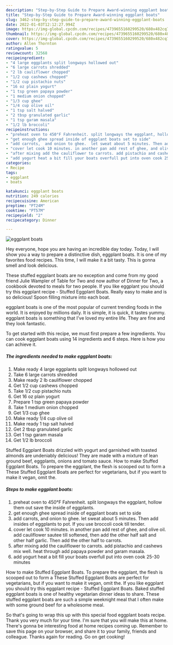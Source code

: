 ```yaml
---
description: "Step-by-Step Guide to Prepare Award-winning eggplant boats"
title: "Step-by-Step Guide to Prepare Award-winning eggplant boats"
slug: 3462-step-by-step-guide-to-prepare-award-winning-eggplant-boats
date: 2022-01-03T12:12:27.994Z
image: https://img-global.cpcdn.com/recipes/4739655160299520/680x482cq70/eggplant-boats-recipe-main-photo.jpg
thumbnail: https://img-global.cpcdn.com/recipes/4739655160299520/680x482cq70/eggplant-boats-recipe-main-photo.jpg
cover: https://img-global.cpcdn.com/recipes/4739655160299520/680x482cq70/eggplant-boats-recipe-main-photo.jpg
author: Allen Thornton
ratingvalue: 5
reviewcount: 32568
recipeingredient:
- "4 large eggplants split longways hollowed out"
- "6 large carrots shredded"
- "2 lb cauliflower chopped"
- "1/2 cup cashews chopped"
- "1/2 cup pistachio nuts"
- "16 oz plain yogurt"
- "1 tsp green papaya powder"
- "1 medium onion chopped"
- "1/3 cup ghee"
- "1/4 cup olive oil"
- "1 tsp salt halved"
- "2 tbsp granulated garlic"
- "1 tsp garam masala"
- "1/2 lb broccoli"
recipeinstructions:
- "preheat oven to 450°F Fahrenheit. split longways the eggplant, hollow them out save the inside of eggplants."
- "get enough ghee spread inside of eggplant boats set to side"
- "add carrots,  and onion to ghee.  let sweat about 5 minutes. Then add insides of eggplants to pot. If you use broccoli cook till tender."
- "cover let cook 10 minutes. in another pan add rest of ghee, and olive oil. add cauliflower sautee till softened, then add the other half salt and other half garlic. Then add the other half to carrots."
- "after mixing add the cauliflower to carrots. add pistachio and cashews mix well. heat through add papaya powder and garam masala."
- "add yogurt heat a bit fill your boats overfull put into oven cook 25-30 minutes"
categories:
- Recipe
tags:
- eggplant
- boats

katakunci: eggplant boats 
nutrition: 249 calories
recipecuisine: American
preptime: "PT24M"
cooktime: "PT57M"
recipeyield: "2"
recipecategory: Dinner

---
```



![eggplant boats](https://img-global.cpcdn.com/recipes/4739655160299520/680x482cq70/eggplant-boats-recipe-main-photo.jpg)

Hey everyone, hope you are having an incredible day today. Today, I will show you a way to prepare a distinctive dish, eggplant boats. It is one of my favorites food recipes. This time, I will make it a bit tasty. This is gonna smell and look delicious.

These stuffed eggplant boats are no exception and come from my good friend Julie Wampler of Table for Two and now author of Dinner for Two, a cookbook devoted to meals for two people. If you like eggplant you should try this eggplant recipe - Stuffed Eggplant Boats. Really easy to make and is so delicious! Spoon filling mixture into each boat.

eggplant boats is one of the most popular of current trending foods in the world. It is enjoyed by millions daily. It is simple, it is quick, it tastes yummy. eggplant boats is something that I've loved my entire life. They are fine and they look fantastic.


To get started with this recipe, we must first prepare a few ingredients. You can cook eggplant boats using 14 ingredients and 6 steps. Here is how you can achieve it.

<!--inarticleads1-->

##### The ingredients needed to make eggplant boats:

1. Make ready 4 large eggplants split longways hollowed out
1. Take 6 large carrots shredded
1. Make ready 2 lb cauliflower chopped
1. Get 1/2 cup cashews chopped
1. Take 1/2 cup pistachio nuts
1. Get 16 oz plain yogurt
1. Prepare 1 tsp green papaya powder
1. Take 1 medium onion chopped
1. Get 1/3 cup ghee
1. Make ready 1/4 cup olive oil
1. Make ready 1 tsp salt halved
1. Get 2 tbsp granulated garlic
1. Get 1 tsp garam masala
1. Get 1/2 lb broccoli


Stuffed Eggplant Boats drizzled with yogurt and garnished with toasted almonds are undeniably delicious! They are made with a mixture of lean ground beef, eggplants, onions and tomato sauce. How to make Stuffed Eggplant Boats. To prepare the eggplant, the flesh is scooped out to form a These Stuffed Eggplant Boats are perfect for vegetarians, but if you want to make it vegan, omit the. 

<!--inarticleads2-->

##### Steps to make eggplant boats:

1. preheat oven to 450°F Fahrenheit. split longways the eggplant, hollow them out save the inside of eggplants.
1. get enough ghee spread inside of eggplant boats set to side
1. add carrots,  and onion to ghee.  let sweat about 5 minutes. Then add insides of eggplants to pot. If you use broccoli cook till tender.
1. cover let cook 10 minutes. in another pan add rest of ghee, and olive oil. add cauliflower sautee till softened, then add the other half salt and other half garlic. Then add the other half to carrots.
1. after mixing add the cauliflower to carrots. add pistachio and cashews mix well. heat through add papaya powder and garam masala.
1. add yogurt heat a bit fill your boats overfull put into oven cook 25-30 minutes


How to make Stuffed Eggplant Boats. To prepare the eggplant, the flesh is scooped out to form a These Stuffed Eggplant Boats are perfect for vegetarians, but if you want to make it vegan, omit the. If you like eggplant you should try this eggplant recipe - Stuffed Eggplant Boats. Baked stuffed eggplant boats is one of healthy vegetarian dinner ideas to share. These stuffed eggplant boats are such a simple weeknight meal that I often make with some ground beef for a wholesome meal. 

So that's going to wrap this up with this special food eggplant boats recipe. Thank you very much for your time. I'm sure that you will make this at home. There's gonna be interesting food at home recipes coming up. Remember to save this page on your browser, and share it to your family, friends and colleague. Thanks again for reading. Go on get cooking!
